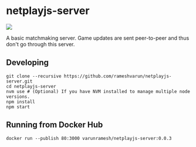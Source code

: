 # netplayjs-server

![](https://github.com/rameshvarun/netplayjs-server/actions/workflows/node.js.yml/badge.svg)

A basic matchmaking server. Game updates are sent peer-to-peer and thus don't go through this server.

## Developing

```
git clone --recursive https://github.com/rameshvarun/netplayjs-server.git
cd netplayjs-server
nvm use # (Optional) If you have NVM installed to manage multiple node versions.
npm install
npm start
```

## Running from Docker Hub
```
docker run --publish 80:3000 varunramesh/netplayjs-server:0.0.3
```
